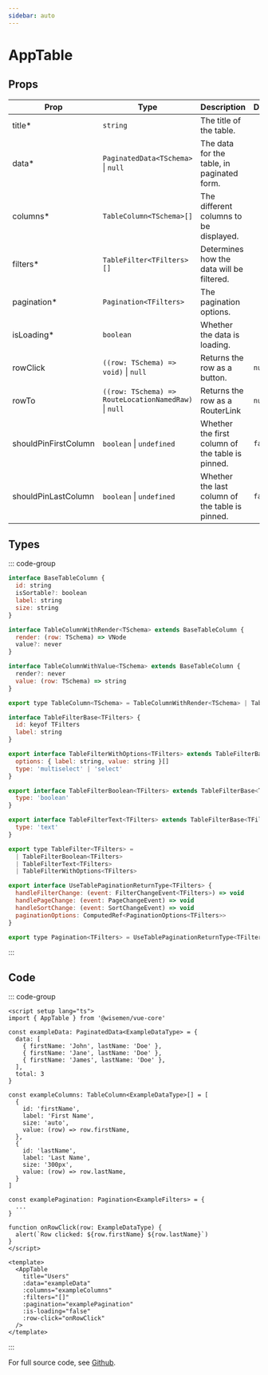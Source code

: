 ```yaml
---
sidebar: auto
---
```



# AppTable
<script setup>
import AppTablePlayground from './AppTablePlayground.vue'
</script>

<AppTablePlayground />


## Props

| Prop                | Type                                                    | Description                                                  | Default     |
| ------------------- | ------------------------------------------------------- | ------------------------------------------------------------ | ----------- |
| title*              | `string`                                                | The title of the table.                                      |             |
| data*               | `PaginatedData<TSchema>` \|  `null`                     | The data for the table, in paginated form.                   |             |
| columns*            | `TableColumn<TSchema>[]`                                | The different columns to be displayed.                       |             |
| filters*            | `TableFilter<TFilters>[]`                               | Determines how the data will be filtered.                    |             |
| pagination*         | `Pagination<TFilters>`                                  | The pagination options.                                      |             |
| isLoading*          | `boolean`                                               | Whether the data is loading.                                 |             |
| rowClick            | `((row: TSchema) => void)` \| `null`                    | Returns the row as a button.                                 | `null`      |
| rowTo               | `((row: TSchema) => RouteLocationNamedRaw)` \| `null`   | Returns the row as a RouterLink                              | `null`      |
| shouldPinFirstColumn| `boolean` \| `undefined`                                | Whether the first column of the table is pinned.             | `false`     |
| shouldPinLastColumn | `boolean` \| `undefined`                                | Whether the last column of the table is pinned.              | `false`     |


## Types

::: code-group
```js [TableColumn]
interface BaseTableColumn {
  id: string
  isSortable?: boolean
  label: string
  size: string
}

interface TableColumnWithRender<TSchema> extends BaseTableColumn {
  render: (row: TSchema) => VNode
  value?: never
}

interface TableColumnWithValue<TSchema> extends BaseTableColumn {
  render?: never
  value: (row: TSchema) => string
}

export type TableColumn<TSchema> = TableColumnWithRender<TSchema> | TableColumnWithValue<TSchema>
```

```js [TableFilter]
interface TableFilterBase<TFilters> {
  id: keyof TFilters
  label: string
}

export interface TableFilterWithOptions<TFilters> extends TableFilterBase<TFilters> {
  options: { label: string, value: string }[]
  type: 'multiselect' | 'select'
}

export interface TableFilterBoolean<TFilters> extends TableFilterBase<TFilters> {
  type: 'boolean'
}

export interface TableFilterText<TFilters> extends TableFilterBase<TFilters> {
  type: 'text'
}

export type TableFilter<TFilters> =
  | TableFilterBoolean<TFilters>
  | TableFilterText<TFilters>
  | TableFilterWithOptions<TFilters>
```

```js [Pagination]
export interface UseTablePaginationReturnType<TFilters> {
  handleFilterChange: (event: FilterChangeEvent<TFilters>) => void
  handlePageChange: (event: PageChangeEvent) => void
  handleSortChange: (event: SortChangeEvent) => void
  paginationOptions: ComputedRef<PaginationOptions<TFilters>>
}

export type Pagination<TFilters> = UseTablePaginationReturnType<TFilters>
```
::: 


## Code

::: code-group
```vue [Usage]
<script setup lang="ts">
import { AppTable } from '@wisemen/vue-core'

const exampleData: PaginatedData<ExampleDataType> = {
  data: [
    { firstName: 'John', lastName: 'Doe' },
    { firstName: 'Jane', lastName: 'Doe' },
    { firstName: 'James', lastName: 'Doe' },
  ],
  total: 3
}

const exampleColumns: TableColumn<ExampleDataType>[] = [
  {
    id: 'firstName',
    label: 'First Name',
    size: 'auto',
    value: (row) => row.firstName,
  },
  {
    id: 'lastName',
    label: 'Last Name',
    size: '300px',
    value: (row) => row.lastName,
  }
]

const examplePagination: Pagination<ExampleFilters> = {
  ...
}

function onRowClick(row: ExampleDataType) {
  alert(`Row clicked: ${row.firstName} ${row.lastName}`)
}
</script>
  
<template>
  <AppTable
    title="Users"
    :data="exampleData"
    :columns="exampleColumns"
    :filters="[]"
    :pagination="examplePagination"
    :is-loading="false"
    :row-click="onRowClick"
  />
</template>
```
:::

For full source code, see [Github](https://github.com/wisemen-digital/vue-core/blob/main/packages/components/src/components/table/AppTable.vue).